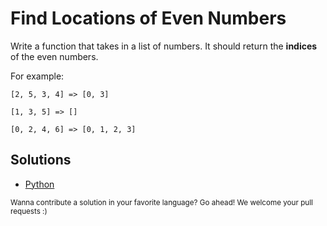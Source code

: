 # Find Locations of Even Numbers

Write a function that takes in a list of numbers. It should return the
**indices** of the even numbers.

For example:

```
[2, 5, 3, 4] => [0, 3]

[1, 3, 5] => []

[0, 2, 4, 6] => [0, 1, 2, 3]
```

## Solutions

- [Python](find_evens.py)

<sub>
  Wanna contribute a solution in your favorite language? Go ahead! We
  welcome your pull requests :)
</sub>
